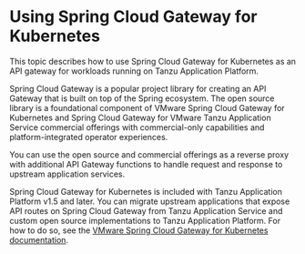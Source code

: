 # Using Spring Cloud Gateway for Kubernetes

This topic describes how to use Spring Cloud Gateway for Kubernetes as an API gateway for
workloads running on Tanzu Application Platform.

Spring Cloud Gateway is a popular project library for creating an API Gateway that is built on top of
the Spring ecosystem.
The open source library is a foundational component of VMware Spring Cloud Gateway for Kubernetes and
Spring Cloud Gateway for VMware Tanzu Application Service commercial offerings
with commercial-only capabilities and platform-integrated operator experiences.

You can use the open source and commercial offerings as a reverse proxy with additional API Gateway
functions to handle request and response to upstream application services.

Spring Cloud Gateway for Kubernetes is included with Tanzu Application Platform v1.5 and later.
You can migrate upstream applications that expose API routes on Spring Cloud Gateway
from Tanzu Application Service and custom open source implementations to Tanzu Application Platform.
For how to do so, see the
[VMware Spring Cloud Gateway for Kubernetes documentation](https://docs.vmware.com/en/VMware-Spring-Cloud-Gateway-for-Kubernetes/2.0/scg-k8s/GUID-guides-tap.html).
